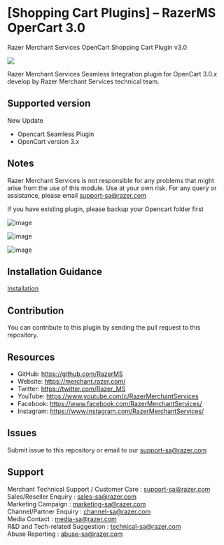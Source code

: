 # [Shopping Cart Plugins] – RazerMS OperCart 3.0 
Razer Merchant Services OpenCart Shopping Cart Plugin v3.0

<img src="https://user-images.githubusercontent.com/38641542/74417583-ebadb900-4e81-11ea-94b4-249009025b48.jpg">

Razer Merchant Services Seamless Integration plugin for OpenCart 3.0.x develop by Razer Merchant Services technical team.

Supported version
-----------------
New Update

- Opencart Seamless Plugin
- OpenCart version 3.x

Notes
-------------
Razer Merchant Services is not responsible for any problems that might arise from the use of this module. 
Use at your own risk. For any query or assistance, please email support-sa@razer.com

If you have existing plugin, please backup your Opencart folder first

![image](https://user-images.githubusercontent.com/19460508/76836786-592b7b80-686c-11ea-8ebd-908cdc811b2d.png)  

![image](https://user-images.githubusercontent.com/19460508/76836806-60528980-686c-11ea-9197-2fd3952ac2c1.png)  

![image](https://user-images.githubusercontent.com/19460508/76836821-66486a80-686c-11ea-9cce-8b0dd975e2ee.png)

Installation Guidance
-------------
[Installation](https://github.com/RazerMS/OpenCart3.0_Plugin/wiki/Installation-Guidance)

Contribution
------------
You can contribute to this plugin by sending the pull request to this repository.

## Resources

- GitHub:     https://github.com/RazerMS
- Website:    https://merchant.razer.com/
- Twitter:    https://twitter.com/Razer_MS
- YouTube:    https://www.youtube.com/c/RazerMerchantServices
- Facebook:   https://www.facebook.com/RazerMerchantServices/
- Instagram:  https://www.instagram.com/RazerMerchantServices/

Issues
------------
Submit issue to this repository or email to our support-sa@razer.com

Support
-------
Merchant Technical Support / Customer Care : support-sa@razer.com <br>
Sales/Reseller Enquiry : sales-sa@razer.com <br>
Marketing Campaign : marketing-sa@razer.com <br>
Channel/Partner Enquiry : channel-sa@razer.com <br>
Media Contact : media-sa@razer.com <br>
R&D and Tech-related Suggestion : technical-sa@razer.com <br>
Abuse Reporting : abuse-sa@razer.com

